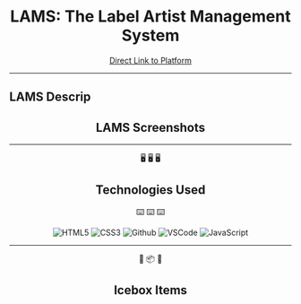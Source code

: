 <div align="center"> 


# LAMS: The Label Artist Management System


[Direct Link to Platform](localhost:3000)
</div>

-----

LAMS Descrip
------------------

<div align="center">

## LAMS Screenshots

</div>


----

<div align="center">

:desktop_computer: :desktop_computer: :desktop_computer:
## Technologies Used
:keyboard: :keyboard: :keyboard:


![HTML5](https://img.shields.io/badge/-HTML5-05122A?style=flat&logo=html5)
  ![CSS3](https://img.shields.io/badge/-CSS-05122A?style=flat&logo=css3)
  ![Github](https://img.shields.io/badge/-GitHub-05122A?style=flat&logo=github)
  ![VSCode](https://img.shields.io/badge/-VS_Code-05122A?style=flat&logo=visualstudio)
   ![JavaScript](https://img.shields.io/badge/-JavaScript-05122A?style=flat&logo=javascript)

</div>

---------

<div align="center">

:ice_cube: :package: :ice_cube: 
## Icebox Items

</div>


